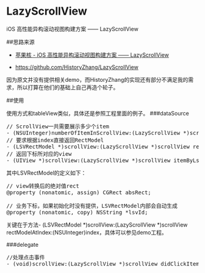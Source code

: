 # LazyScrollView
iOS 高性能异构滚动视图构建方案 —— LazyScrollView

##思路来源
* [苹果核 - iOS 高性能异构滚动视图构建方案 —— LazyScrollView](http://pingguohe.net/2016/01/31/lazyscroll.html)

* https://github.com/HistoryZhang/LazyScrollView

因为原文并没有提供相关demo，而HistoryZhang的实现还有部分不满足我的需求，所以打算在他们的基础上自己再造个轮子。

##使用

使用方式和tableView类似，具体还是参照工程里面的例子。
###dataSource
<pre>
// ScrollView一共需要展示多少个item
- (NSUInteger)numberOfItemInScrollView:(LazyScrollView *)scrollView;
// 要求根据index直接返回RectModel
- (LSVRectModel *)scrollView:(LazyScrollView *)scrollView rectModelAtIndex:(NSUInteger)index;
// 返回下标所对应的view
- (UIView *)scrollView:(LazyScrollView *)scrollView itemByLsvId:(NSString *)lsvId;
</pre>
其中LSVRectModel的定义如下：
<pre>
// view转换后的绝对值rect
@property (nonatomic, assign) CGRect absRect;

// 业务下标，如果初始化时没有提供，LSVRectModel内部会自动生成
@property (nonatomic, copy) NSString *lsvId;
</pre>
关键在于方法- (LSVRectModel *)scrollView:(LazyScrollView *)scrollView rectModelAtIndex:(NSUInteger)index，具体可以参见demo工程。

###delegate
<pre>
//处理点击事件
- (void)scrollView:(LazyScrollView *)scrollView didClickItemAtIndex:(NSUInteger)index;
</pre>

